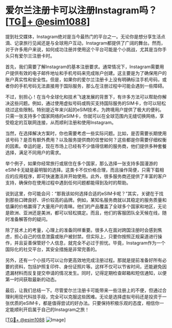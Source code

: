 # 爱尔兰注册卡可以注册Instagram吗？[[TG💪+ @esim1088](https://t.me/s/esim1088)]

提到社交媒体，Instagram绝对是当今最热门的平台之一。无论你是想分享生活点滴、记录旅行见闻还是与全球用户互动，Instagram都提供了广阔的舞台。然而，对于许多用户来说，如何成功注册并使用这个平台可能是个小挑战，尤其是当你手头只有爱尔兰注册卡时。

首先，我们需要了解Instagram的基本注册要求。通常情况下，Instagram需要用户提供有效的电子邮件地址和手机号码来完成账户创建。这主要是为了确保用户的账户真实性和安全性。但是，如果你的爱尔兰注册卡上没有明确标注手机号码，或者你的手机号码无法直接用于国际服务，那么在注册过程中可能会遇到一些障碍。

不过，别担心！在当今全球化和技术飞速发展的背景下，有许多方法可以帮助你解决这些问题。例如，通过使用虚拟号码或购买支持国际服务的SIM卡，你可以轻松绕过这些限制。特别是近年来兴起的eSIM技术，为跨境用户提供了极大的便利。只需一张支持多个国家网络的eSIM卡，你就可以在全球范围内无缝切换网络，享受稳定的互联网连接，从而顺利注册和使用Instagram。

当然，在选择解决方案时，你也需要考虑一些实际问题。比如，是否需要长期使用该号码？是否有额外费用？以及服务提供商的信誉如何？这些都是你需要仔细权衡的因素。幸运的是，现在市场上已经有不少值得信赖的服务商，他们提供多种套餐选择，满足不同用户的需求。

举个例子，如果你经常旅行或居住在多个国家，那么选择一张支持多国漫游的eSIM卡无疑是最明智的选择。这类卡不仅价格合理，而且操作简便，只需下载相应的应用程序，即可快速激活并开始使用。此外，很多服务商还提供了丰富的客户支持，确保你在使用过程中遇到任何问题都能得到及时的帮助。

说到这里，你可能会问：“那我该如何选择合适的eSIM卡呢？”其实，关键在于找到那些口碑良好、评价较高的品牌。例如，某知名服务商就以其稳定的服务质量和低廉的价格赢得了大量用户的青睐。他们的产品覆盖了全球多个国家和地区，无论是欧洲、亚洲还是美洲，都可以轻松搞定。而且，他们的客服团队全天候在线，随时准备解答你的疑问。

除了技术上的考量，心理上的准备同样重要。很多人在面对跨国注册时会感到焦虑，担心自己的信息泄露或账户被封禁。但实际上，只要你按照正规渠道进行操作，并且妥善保管好个人信息，就完全不必过于担忧。毕竟，Instagram作为一个国际化的社交平台，其安全措施是非常完善的。

另外，还有一个小技巧可以让你更高效地完成注册过程。那就是提前准备好所有必要的资料，包括护照复印件、身份证照片等。这样不仅可以节省时间，还能避免因遗漏材料而反复提交申请的情况发生。同时，记得定期检查邮箱和短信通知，以便第一时间获取最新的动态。

最后，让我们总结一下。尽管爱尔兰注册卡可能带来一些注册上的不便，但通过合理利用现代科技手段，完全可以克服这些困难。无论是选择虚拟号码还是投资于一张优质的eSIM卡，都是值得尝试的好办法。只要保持积极乐观的态度，相信你一定能顺利开启属于自己的Instagram之旅！

[[TG💪+ @esim1088](https://t.me/s/esim1088) ![Image](https://i.postimg.cc/4NQfJmqS/Snipaste-2025-05-13-00-14-12.png)]